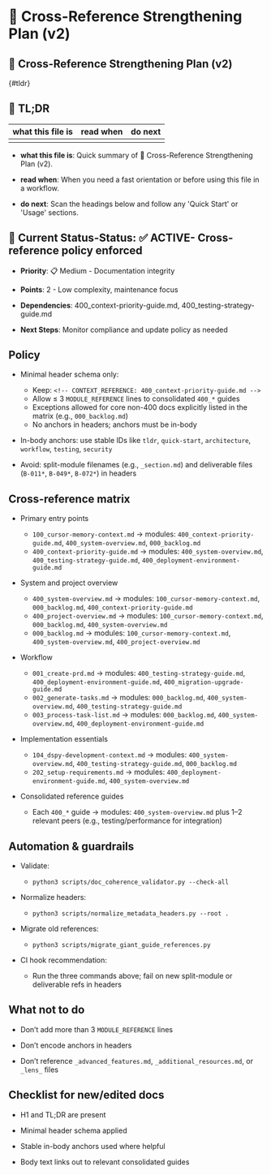 <!-- CONTEXT_REFERENCE: 400_context-priority-guide.md -->
<!-- MODULE_REFERENCE: 400_testing-strategy-guide.md -->
<!-- MEMORY_CONTEXT: MEDIUM - Cross-reference policy and validation -->
# 🔗 Cross-Reference Strengthening Plan (v2)


## 🔗 Cross-Reference Strengthening Plan (v2)

{#tldr}

## 🔎 TL;DR

| what this file is | read when | do next |
|---|---|---|
|  |  |  |

- **what this file is**: Quick summary of 🔗 Cross-Reference Strengthening Plan (v2).

- **read when**: When you need a fast orientation or before using this file in a workflow.

- **do next**: Scan the headings below and follow any 'Quick Start' or 'Usage' sections.

## 🎯 **Current Status**-**Status**: ✅ **ACTIVE**- Cross-reference policy enforced

- **Priority**: 📋 Medium - Documentation integrity

- **Points**: 2 - Low complexity, maintenance focus

- **Dependencies**: 400_context-priority-guide.md, 400_testing-strategy-guide.md

- **Next Steps**: Monitor compliance and update policy as needed

## Policy

- Minimal header schema only:
  - Keep: `<!-- CONTEXT_REFERENCE: 400_context-priority-guide.md -->`
  - Allow ≤ 3 `MODULE_REFERENCE` lines to consolidated `400_*` guides
  - Exceptions allowed for core non-400 docs explicitly listed in the matrix (e.g., `000_backlog.md`)
  - No anchors in headers; anchors must be in-body

- In-body anchors: use stable IDs like `tldr`, `quick-start`, `architecture`, `workflow`, `testing`, `security`

- Avoid: split-module filenames (e.g., `_section.md`) and deliverable files (`B-011*`, `B-049*`, `B-072*`) in headers

## Cross-reference matrix

- Primary entry points
  - `100_cursor-memory-context.md` → modules: `400_context-priority-guide.md`, `400_system-overview.md`, `000_backlog.md`
  - `400_context-priority-guide.md` → modules: `400_system-overview.md`, `400_testing-strategy-guide.md`, `400_deployment-environment-guide.md`

- System and project overview
  - `400_system-overview.md` → modules: `100_cursor-memory-context.md`, `000_backlog.md`, `400_context-priority-guide.md`
  - `400_project-overview.md` → modules: `100_cursor-memory-context.md`, `000_backlog.md`, `400_system-overview.md`
  - `000_backlog.md` → modules: `100_cursor-memory-context.md`, `400_system-overview.md`, `400_project-overview.md`

- Workflow
  - `001_create-prd.md` → modules: `400_testing-strategy-guide.md`, `400_deployment-environment-guide.md`, `400_migration-upgrade-guide.md`
  - `002_generate-tasks.md` → modules: `000_backlog.md`, `400_system-overview.md`, `400_testing-strategy-guide.md`
  - `003_process-task-list.md` → modules: `000_backlog.md`, `400_system-overview.md`, `400_deployment-environment-guide.md`

- Implementation essentials
  - `104_dspy-development-context.md` → modules: `400_system-overview.md`, `400_testing-strategy-guide.md`, `000_backlog.md`
  - `202_setup-requirements.md` → modules: `400_deployment-environment-guide.md`, `400_system-overview.md`

- Consolidated reference guides
  - Each `400_*` guide → modules: `400_system-overview.md` plus 1–2 relevant peers (e.g., testing/performance for integration)

## Automation & guardrails

- Validate:
  - `python3 scripts/doc_coherence_validator.py --check-all`

- Normalize headers:
  - `python3 scripts/normalize_metadata_headers.py --root .`

- Migrate old references:
  - `python3 scripts/migrate_giant_guide_references.py`

- CI hook recommendation:
  - Run the three commands above; fail on new split-module or deliverable refs in headers

## What not to do

- Don’t add more than 3 `MODULE_REFERENCE` lines

- Don’t encode anchors in headers

- Don’t reference `_advanced_features.md`, `_additional_resources.md`, or `_lens_` files

## Checklist for new/edited docs

- H1 and TL;DR are present

- Minimal header schema applied

- Stable in-body anchors used where helpful

- Body text links out to relevant consolidated guides
